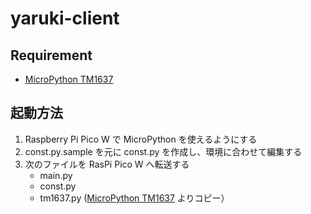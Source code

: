 yaruki-client
=============

## Requirement

- [MicroPython TM1637](https://github.com/mcauser/micropython-tm1637)

## 起動方法

1. Raspberry Pi Pico W で MicroPython を使えるようにする
1. const.py.sample を元に const.py を作成し、環境に合わせて編集する
1. 次のファイルを RasPi Pico W へ転送する
    - main.py
    - const.py
    - tm1637.py ([MicroPython TM1637](https://github.com/mcauser/micropython-tm1637) よりコピー）
